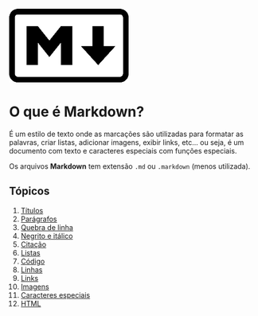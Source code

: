 [![Markdown](images/markdown-mark.png "Markdown logo")](https://en.wikipedia.org/wiki/Markdown)
  
# O que é Markdown?  
  
É um estilo de texto onde as marcações são utilizadas para formatar as palavras, criar listas, adicionar imagens, exibir links, etc... ou seja, é um documento com texto e caracteres especiais com funções especiais.  
  
Os arquivos **Markdown** tem extensão `.md` ou `.markdown` (menos utilizada).  
  
## Tópicos  
  
1.  [Títulos](títulos.md)  
2.  [Parágrafos](parágrafos.md)  
3.  [Quebra de linha](quebra-de-linha.md)  
4.  [Negrito e itálico](negrito-itálico.md)  
5.  [Citação](citação.md)  
6.  [Listas](tópicos/listas.md)  
7.  [Código](código.md)  
8.  [Linhas](linhas.md)  
9.  [Links](links.md)  
10. [Imagens](imagens.md)  
11. [Caracteres especiais](caracteres-especiais.md)  
12. [HTML](HTML.md)  
